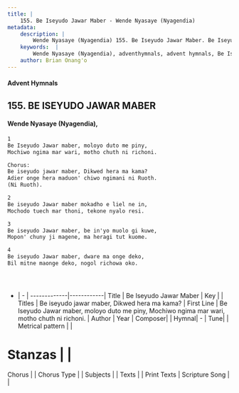 ```yaml
---
title: |
    155. Be Iseyudo Jawar Maber - Wende Nyasaye (Nyagendia)
metadata:
    description: |
        Wende Nyasaye (Nyagendia) 155. Be Iseyudo Jawar Maber. Be Iseyudo Jawar maber, moloyo duto me piny,  Mochiwo ngima mar wari, motho chuth ni richoni.  Chorus: Be iseyudo jawar maber, Dikwed hera ma kama?  Adier onge hera maduon' chiwo ngimani ni Ruoth.  (Ni Ruoth).  
    keywords:  |
        Wende Nyasaye (Nyagendia), adventhymnals, advent hymnals, Be Iseyudo Jawar Maber, Be Iseyudo Jawar maber, moloyo duto me piny,  Mochiwo ngima mar wari, motho chuth ni richoni.. Be iseyudo jawar maber, Dikwed hera ma kama? 
    author: Brian Onang'o
---
```


#### Advent Hymnals
## 155. BE ISEYUDO JAWAR MABER
####  Wende Nyasaye (Nyagendia),

```txt
1
Be Iseyudo Jawar maber, moloyo duto me piny, 
Mochiwo ngima mar wari, motho chuth ni richoni.

Chorus:
Be iseyudo jawar maber, Dikwed hera ma kama? 
Adier onge hera maduon' chiwo ngimani ni Ruoth. 
(Ni Ruoth).

2
Be iseyudo Jawar maber mokadho e liel ne in, 
Mochodo tuech mar thoni, tekone nyalo resi.

3
Be iseyudo Jawar maber, be in'yo muolo gi kuwe,
Mopon' chuny ji magene, ma heragi tut kuome.

4
Be iseyudo Jawar maber, dware ma onge deko, 
Bil mitne maonge deko, nogol richowa oko.





```

- |   -  |
-------------|------------|
Title | Be Iseyudo Jawar Maber |
Key |  |
Titles | Be iseyudo jawar maber, Dikwed hera ma kama?  |
First Line | Be Iseyudo Jawar maber, moloyo duto me piny,  Mochiwo ngima mar wari, motho chuth ni richoni. |
Author | 
Year | 
Composer| |
Hymnal|  - |
Tune|  |
Metrical pattern | |
# Stanzas |  |
Chorus |  |
Chorus Type |  |
Subjects | |
Texts |  |
Print Texts | 
Scripture Song |  |
    
